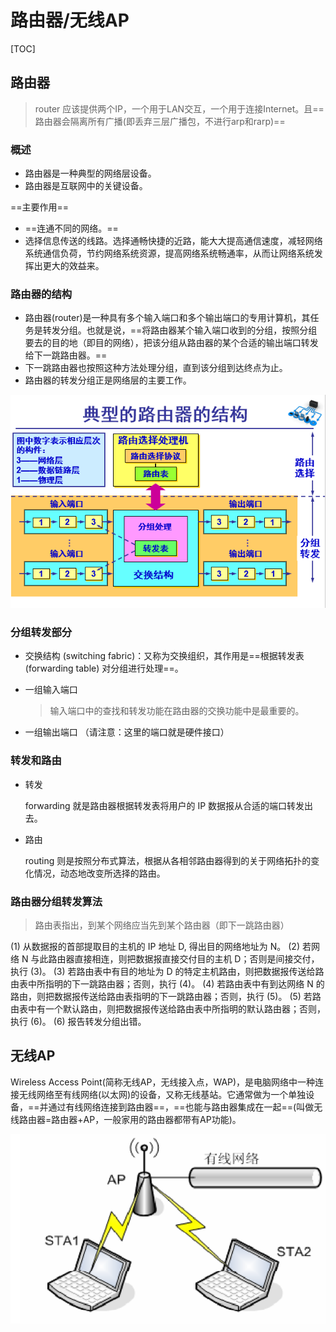 # 路由器/无线AP

[TOC]

## 路由器

> router 应该提供两个IP，一个用于LAN交互，一个用于连接Internet。且==路由器会隔离所有广播(即丢弃三层广播包，不进行arp和rarp)==

### 概述

- 路由器是一种典型的网络层设备。
- 路由器是互联网中的关键设备。

==主要作用==

- ==连通不同的网络。==
- 选择信息传送的线路。选择通畅快捷的近路，能大大提高通信速度，减轻网络系统通信负荷，节约网络系统资源，提高网络系统畅通率，从而让网络系统发挥出更大的效益来。

### 路由器的结构

- 路由器(router)是一种具有多个输入端口和多个输出端口的专用计算机，其任务是转发分组。也就是说，==将路由器某个输入端口收到的分组，按照分组要去的目的地（即目的网络），把该分组从路由器的某个合适的输出端口转发给下一跳路由器。==
- 下一跳路由器也按照这种方法处理分组，直到该分组到达终点为止。 
- 路由器的转发分组正是网络层的主要工作。

<img src="..\..\..\imgs\_Net\计算机网络\Snipaste_2020-08-25_01-06-47.png"/>

### 分组转发部分

- 交换结构 (switching fabric)：又称为交换组织，其作用是==根据转发表 (forwarding table) 对分组进行处理==。

- 一组输入端口

  > 输入端口中的查找和转发功能在路由器的交换功能中是最重要的。

- 一组输出端口
  （请注意：这里的端口就是硬件接口）

### 转发和路由

- 转发

  forwarding 就是路由器根据转发表将用户的 IP 数据报从合适的端口转发出去。

- 路由

  routing 则是按照分布式算法，根据从各相邻路由器得到的关于网络拓扑的变化情况，动态地改变所选择的路由。

### 路由器分组转发算法

> 路由表指出，到某个网络应当先到某个路由器（即下一跳路由器）

(1) 从数据报的首部提取目的主机的 IP 地址 D, 得出目的网络地址为 N。
(2) 若网络 N 与此路由器直接相连，则把数据报直接交付目的主机 D；否则是间接交付，执行 (3)。
(3) 若路由表中有目的地址为 D 的特定主机路由，则把数据报传送给路由表中所指明的下一跳路由器；否则，执行 (4)。
(4) 若路由表中有到达网络 N 的路由，则把数据报传送给路由表指明的下一跳路由器；否则，执行 (5)。
(5) 若路由表中有一个默认路由，则把数据报传送给路由表中所指明的默认路由器；否则，执行 (6)。
(6)  报告转发分组出错。 

## 无线AP

Wireless Access Point(简称无线AP，无线接入点，WAP)，是电脑网络中一种连接无线网络至有线网络(以太网)的设备，又称无线基站。它通常做为一个单独设备，==并通过有线网络连接到路由器==，==也能与路由器集成在一起==(叫做无线路由器=路由器+AP，一般家用的路由器都带有AP功能)。

<img src="..\..\..\imgs\_Net\Snipaste_2020-10-08_10-10-52.png"/>

